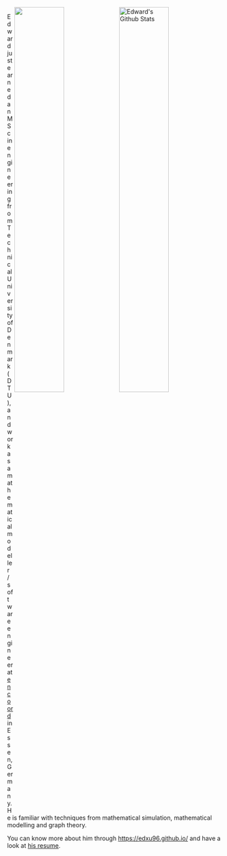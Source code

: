 <img align="right" alt="Edward's Github Stats" width="48%" src="https://github-readme-stats.vercel.app/api?username=edxu96&count_private=true&show_icons=true&hide_title=true&icon_color=7793cc&title_color=7793cc&text_color=595858&bg_color=ffffff" />

<img align="right" width="48%" src="https://github-readme-stats.vercel.app/api/top-langs/?username=edxu96&hide=html,PostScript&layout=compact&title_color=7793cc&text_color=595858&bg_color=ffffff">

Edward just earned an MSc in engineering from Technical University of Denmark (DTU), and work as a mathematical modeller / software engineer at [encoord](https://www.encoord.com/) in Essen, Germany. He is familiar with techniques from mathematical simulation, mathematical modelling and graph theory.

You can know more about him through https://edxu96.github.io/ and have a look at [his resume](https://edxu96.github.io/files/resume.pdf).
